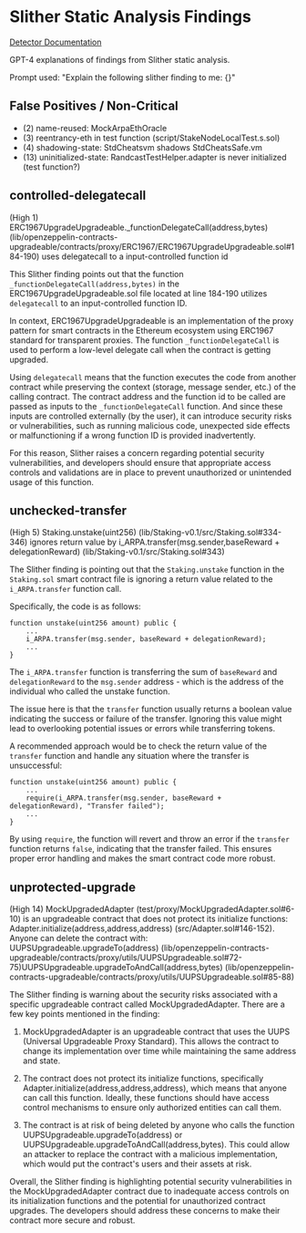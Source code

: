 # Slither Static Analysis Findings

[Detector Documentation](https://github.com/crytic/slither/wiki/Detector-Documentation)

GPT-4 explanations of findings from Slither static analysis.

Prompt used:
"Explain the following slither finding to me: {}"

## False Positives / Non-Critical

- (2) name-reused:  MockArpaEthOracle
- (3) reentrancy-eth in test function (script/StakeNodeLocalTest.s.sol)
- (4) shadowing-state: StdCheatsvm shadows StdCheatsSafe.vm
- (13) uninitialized-state: RandcastTestHelper.adapter is never initialized (test function?)

## controlled-delegatecall

(High 1) ERC1967UpgradeUpgradeable._functionDelegateCall(address,bytes) (lib/openzeppelin-contracts-upgradeable/contracts/proxy/ERC1967/ERC1967UpgradeUpgradeable.sol#184-190) uses delegatecall to a input-controlled function id

This Slither finding points out that the function `_functionDelegateCall(address,bytes)` in the ERC1967UpgradeUpgradeable.sol file located at line 184-190 utilizes `delegatecall` to an input-controlled function ID.

In context, ERC1967UpgradeUpgradeable is an implementation of the proxy pattern for smart contracts in the Ethereum ecosystem using ERC1967 standard for transparent proxies. The function `_functionDelegateCall` is used to perform a low-level delegate call when the contract is getting upgraded.

Using `delegatecall` means that the function executes the code from another contract while preserving the context (storage, message sender, etc.) of the calling contract. The contract address and the function id to be called are passed as inputs to the `_functionDelegateCall` function. And since these inputs are controlled externally (by the user), it can introduce security risks or vulnerabilities, such as running malicious code, unexpected side effects or malfunctioning if a wrong function ID is provided inadvertently.

For this reason, Slither raises a concern regarding potential security vulnerabilities, and developers should ensure that appropriate access controls and validations are in place to prevent unauthorized or unintended usage of this function.

## unchecked-transfer

(High 5) Staking.unstake(uint256) (lib/Staking-v0.1/src/Staking.sol#334-346) ignores return value by i_ARPA.transfer(msg.sender,baseReward + delegationReward) (lib/Staking-v0.1/src/Staking.sol#343)

The Slither finding is pointing out that the `Staking.unstake` function in the `Staking.sol` smart contract file is ignoring a return value related to the `i_ARPA.transfer` function call.

Specifically, the code is as follows:

```solidity
function unstake(uint256 amount) public {
    ...
    i_ARPA.transfer(msg.sender, baseReward + delegationReward);
    ...
}
```

The `i_ARPA.transfer` function is transferring the sum of `baseReward` and `delegationReward` to the `msg.sender` address - which is the address of the individual who called the unstake function.

The issue here is that the `transfer` function usually returns a boolean value indicating the success or failure of the transfer. Ignoring this value might lead to overlooking potential issues or errors while transferring tokens.

A recommended approach would be to check the return value of the `transfer` function and handle any situation where the transfer is unsuccessful:

```solidity
function unstake(uint256 amount) public {
    ...
    require(i_ARPA.transfer(msg.sender, baseReward + delegationReward), "Transfer failed");
    ...
}
```

By using `require`, the function will revert and throw an error if the `transfer` function returns `false`, indicating that the transfer failed. This ensures proper error handling and makes the smart contract code more robust.

## unprotected-upgrade

(High 14) MockUpgradedAdapter (test/proxy/MockUpgradedAdapter.sol#6-10) is an upgradeable contract that does not protect its initialize functions: Adapter.initialize(address,address,address) (src/Adapter.sol#146-152). Anyone can delete the contract with: UUPSUpgradeable.upgradeTo(address) (lib/openzeppelin-contracts-upgradeable/contracts/proxy/utils/UUPSUpgradeable.sol#72-75)UUPSUpgradeable.upgradeToAndCall(address,bytes) (lib/openzeppelin-contracts-upgradeable/contracts/proxy/utils/UUPSUpgradeable.sol#85-88)

The Slither finding is warning about the security risks associated with a specific upgradeable contract called MockUpgradedAdapter. There are a few key points mentioned in the finding:

1. MockUpgradedAdapter is an upgradeable contract that uses the UUPS (Universal Upgradeable Proxy Standard). This allows the contract to change its implementation over time while maintaining the same address and state.

2. The contract does not protect its initialize functions, specifically Adapter.initialize(address,address,address), which means that anyone can call this function. Ideally, these functions should have access control mechanisms to ensure only authorized entities can call them.

3. The contract is at risk of being deleted by anyone who calls the function UUPSUpgradeable.upgradeTo(address) or UUPSUpgradeable.upgradeToAndCall(address,bytes). This could allow an attacker to replace the contract with a malicious implementation, which would put the contract's users and their assets at risk.

Overall, the Slither finding is highlighting potential security vulnerabilities in the MockUpgradedAdapter contract due to inadequate access controls on its initialization functions and the potential for unauthorized contract upgrades. The developers should address these concerns to make their contract more secure and robust.